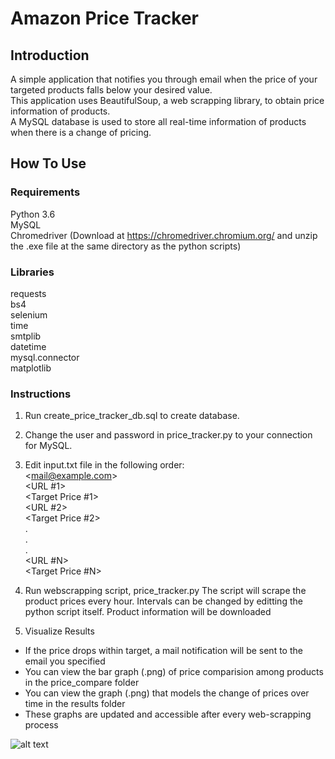 # Amazon Price Tracker

## Introduction
A simple application that notifies you through email when the price of your targeted products falls below your desired value.  
This application uses BeautifulSoup, a web scrapping library, to obtain price information of products.  
A MySQL database is used to store all real-time information of products when there is a change of pricing.

## How To Use  
### Requirements  
Python 3.6  
MySQL  
Chromedriver (Download at https://chromedriver.chromium.org/ and unzip the .exe file at the same directory as the python scripts)  

### Libraries  
requests  
bs4  
selenium  
time  
smtplib  
datetime  
mysql.connector  
matplotlib  

### Instructions  
1. Run create_price_tracker_db.sql to create database.  

2. Change the user and password in price_tracker.py to your connection for MySQL.  

3. Edit input.txt file in the following order:  
            <<mail@example.com>>  
            <URL #1>  
            <Target Price #1>  
            <URL #2>  
            <Target Price #2>  
                    .  
                    .  
                    .  
                <URL #N>  
            <Target Price #N>  
 
 4. Run webscrapping script, price_tracker.py
 The script will scrape the product prices every hour. Intervals can be changed by editting the python script itself.
 Product information will be downloaded
 
 5. Visualize Results
 - If the price drops within target, a mail notification will be sent to the email you specified
 - You can view the bar graph (.png) of price comparision among products in the price_compare folder
 - You can view the graph (.png) that models the change of prices over time in the results folder
 - These graphs are updated and accessible after every web-scrapping process


![alt text](https://github.com/zhengkang128/Amazon-Price-Tracker/blob/master/price_compare_2020-10-02_20_00_21.png?raw=true)
